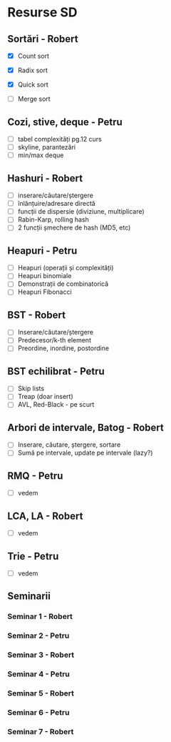 # Resurse SD

## Sortări - Robert
- [x] Count sort

- [x] Radix sort

- [x] Quick sort

- [ ] Merge sort

## Cozi, stive, deque - Petru
- [ ] tabel complexități pg.12 curs
- [ ] skyline, parantezări
- [ ] min/max deque

## Hashuri - Robert
- [ ] inserare/căutare/ștergere
- [ ] înlănțuire/adresare directă
- [ ] funcții de dispersie (diviziune, multiplicare)
- [ ] Rabin-Karp, rolling hash
- [ ] 2 funcții șmechere de hash (MD5, etc)

## Heapuri - Petru
- [ ] Heapuri (operații și complexități)
- [ ] Heapuri binomiale
- [ ] Demonstrații de combinatorică
- [ ] Heapuri Fibonacci

## BST - Robert
- [ ] Inserare/căutare/ștergere
- [ ] Predecesor/k-th element
- [ ] Preordine, inordine, postordine

## BST echilibrat - Petru
- [ ] Skip lists
- [ ] Treap (doar insert)
- [ ] AVL, Red-Black - pe scurt

## Arbori de intervale, Batog - Robert
- [ ] Inserare, căutare, ștergere, sortare
- [ ] Sumă pe intervale, update pe intervale (lazy?)

## RMQ - Petru
- [ ] vedem

## LCA, LA - Robert
- [ ] vedem

## Trie - Petru
- [ ] vedem

## Seminarii

### Seminar 1 - Robert
### Seminar 2 - Petru
### Seminar 3 - Robert
### Seminar 4 - Petru
### Seminar 5 - Robert
### Seminar 6 - Petru
### Seminar 7 - Robert
